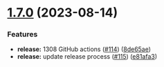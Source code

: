 # [1.7.0](https://github.com/e-Spirit/crownpeak-pwa-template/compare/v1.6.0...v1.7.0) (2023-08-14)


### Features

* **release:** 1308 GitHub actions ([#114](https://github.com/e-Spirit/crownpeak-pwa-template/issues/114)) ([8de65ae](https://github.com/e-Spirit/crownpeak-pwa-template/commit/8de65aeda5be617002f960195908cf8726c12ab4))
* **release:** update release process ([#115](https://github.com/e-Spirit/crownpeak-pwa-template/issues/115)) ([e81afa3](https://github.com/e-Spirit/crownpeak-pwa-template/commit/e81afa386dfd512a4696fd0f43d0059d66d85a1d))
